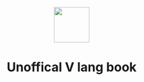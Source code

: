 <div align="center">
    <p>
        <img width="80" src="https://raw.githubusercontent.com/vlang/v-logo/master/dist/v-logo.svg?sanitize=true">
    </p>
    <h1>Unoffical V lang book</h1>

</div>